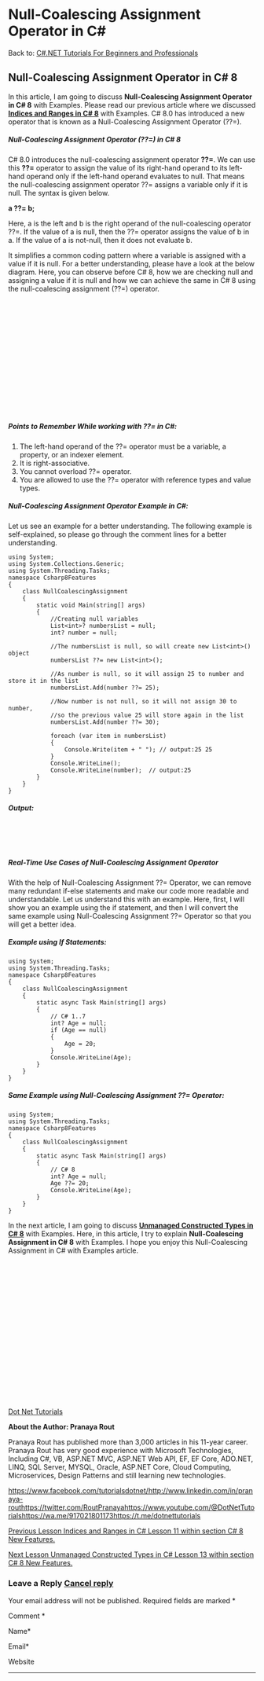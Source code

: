 # Null-Coalescing Assignment Operator in C#

Back to: [C#.NET Tutorials For Beginners and Professionals](https://dotnettutorials.net/course/csharp-dot-net-tutorials/)

## **Null-Coalescing Assignment Operator in C# 8**

In this article, I am going to discuss **Null-Coalescing Assignment Operator in C# 8** with Examples. Please read our previous article where we discussed [**Indices and Ranges in C# 8**](https://dotnettutorials.net/lesson/indices-and-ranges-in-csharp-8/) with Examples. C# 8.0 has introduced a new operator that is known as a Null-Coalescing Assignment Operator (??=).

##### **Null-Coalescing Assignment Operator (??=) in C# 8**

C# 8.0 introduces the null-coalescing assignment operator **??=**. We can use this **??=** operator to assign the value of its right-hand operand to its left-hand operand only if the left-hand operand evaluates to null. That means the null-coalescing assignment operator ??= assigns a variable only if it is null. The syntax is given below.

**a ??= b;**

Here, a is the left and b is the right operand of the null-coalescing operator ??=. If the value of a is null, then the ??= operator assigns the value of b in a. If the value of a is not-null, then it does not evaluate b.

It simplifies a common coding pattern where a variable is assigned with a value if it is null. For a better understanding, please have a look at the below diagram. Here, you can observe before C# 8, how we are checking null and assigning a value if it is null and how we can achieve the same in C# 8 using the null-coalescing assignment (??=) operator.

![Null-Coalescing Assignment Operator in C# 8 with Examples](data:image/svg+xml,%3Csvg%20xmlns=%22http://www.w3.org/2000/svg%22%20width=%22286%22%20height=%22230%22%3E%3C/svg%3E "Null-Coalescing Assignment Operator in C# 8 with Examples")

##### **Points to Remember While working with ??= in C#:**

1. The left-hand operand of the ??= operator must be a variable, a property, or an indexer element.
2. It is right-associative.
3. You cannot overload ??= operator.
4. You are allowed to use the ??= operator with reference types and value types.

##### **Null-Coalescing Assignment Operator Example in C#:**

Let us see an example for a better understanding. The following example is self-explained, so please go through the comment lines for a better understanding.

```
using System;
using System.Collections.Generic;
using System.Threading.Tasks;
namespace Csharp8Features
{
    class NullCoalescingAssignment
    {
        static void Main(string[] args)
        {
            //Creating null variables
            List<int>? numbersList = null;
            int? number = null;

            //The numbersList is null, so will create new List<int>() object
            numbersList ??= new List<int>();

            //As number is null, so it will assign 25 to number and store it in the list
            numbersList.Add(number ??= 25);

            //Now number is not null, so it will not assign 30 to number,
            //so the previous value 25 will store again in the list
            numbersList.Add(number ??= 30);

            foreach (var item in numbersList)
            {
                Console.Write(item + " "); // output:25 25
            }
            Console.WriteLine();
            Console.WriteLine(number);  // output:25
        }
    }
}
```

###### **Output:**

![Null-Coalescing Assignment Operator Example in C#](data:image/svg+xml,%3Csvg%20xmlns=%22http://www.w3.org/2000/svg%22%20width=%2259%22%20height=%2242%22%3E%3C/svg%3E)

##### **Real-Time Use Cases of Null-Coalescing Assignment Operator**

With the help of Null-Coalescing Assignment ??= Operator, we can remove many redundant if-else statements and make our code more readable and understandable. Let us understand this with an example. Here, first, I will show you an example using the if statement, and then I will convert the same example using Null-Coalescing Assignment ??= Operator so that you will get a better idea.

##### **Example using If Statements:**

```
using System;
using System.Threading.Tasks;
namespace Csharp8Features
{
    class NullCoalescingAssignment
    {
        static async Task Main(string[] args)
        {
            // C# 1..7  
            int? Age = null;
            if (Age == null)
            {
                Age = 20;
            }
            Console.WriteLine(Age);
        }
    }
}
```

##### **Same Example using Null-Coalescing Assignment ??= Operator:**

```
using System;
using System.Threading.Tasks;
namespace Csharp8Features
{
    class NullCoalescingAssignment
    {
        static async Task Main(string[] args)
        {
            // C# 8 
            int? Age = null;
            Age ??= 20;
            Console.WriteLine(Age);
        }
    }
}

```

In the next article, I am going to discuss [**Unmanaged Constructed Types in C# 8**](https://dotnettutorials.net/lesson/unmanaged-constructed-types-in-csharp-8/) with Examples. Here, in this article, I try to explain **Null-Coalescing Assignment in C# 8** with Examples. I hope you enjoy this Null-Coalescing Assignment in C# with Examples article.

[![dotnettutorials 1280x720](data:image/svg+xml,%3Csvg%20xmlns=%22http://www.w3.org/2000/svg%22%20width=%221280%22%20height=%22720%22%3E%3C/svg%3E)](https://dotnettutorials.net/pranaya-rout/)

[Dot Net Tutorials](https://dotnettutorials.net/pranaya-rout/)

**About the Author: Pranaya Rout**

Pranaya Rout has published more than 3,000 articles in his 11-year career. Pranaya Rout has very good experience with Microsoft Technologies, Including C#, VB, ASP.NET MVC, ASP.NET Web API, EF, EF Core, ADO.NET, LINQ, SQL Server, MYSQL, Oracle, ASP.NET Core, Cloud Computing, Microservices, Design Patterns and still learning new technologies.

https://www.facebook.com/tutorialsdotnet/http://www.linkedin.com/in/pranaya-routhttps://twitter.com/RoutPranayahttps://www.youtube.com/@DotNetTutorialshttps://wa.me/917021801173https://t.me/dotnettutorials

[Previous Lesson
Indices and Ranges in C#
Lesson 11 within section C# 8 New Features.](https://dotnettutorials.net/lesson/indices-and-ranges-in-csharp-8/)

[Next Lesson
Unmanaged Constructed Types in C#
Lesson 13 within section C# 8 New Features.](https://dotnettutorials.net/lesson/unmanaged-constructed-types-in-csharp-8/)

### Leave a Reply [Cancel reply](/lesson/null-coalescing-assignment-operator-in-csharp-8/#respond)

Your email address will not be published. Required fields are marked \*

Comment \* 

Name\*

Email\*

Website

---